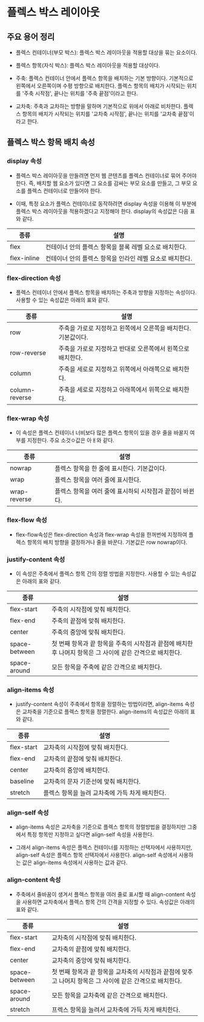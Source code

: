 # 플렉스 박스 레이아웃

## 주요 용어 정리

* 플렉스 컨테이너(부모 박스): 플렉스 박스 레이아웃을 적용할 대상을 묶는 요소이다.

* 플렉스 항목(자식 박스): 플렉스 박스 레이아웃을 적용할 대상이다.

* 주축: 플렉스 컨테이너 안에서 플렉스 항목을 배치하는 기본 방향이다. 기본적으로 왼쪽에서 오른쪽이며 수평 방향으로 배치한다. 플렉스 항목의 배치가 시작되는 위치를 '주축 시작점', 끝나는 위치를 '주축 끝점'이라고 한다. 

* 교차축: 주축과 교차하는 방향을 말하며 기본적으로 위에서 아래로 비차한다. 플렉스 항목의 배치가 시작되는 위치를 '교차축 시작점', 끝나는 위치를 '교차축 끝점'이라고 한다.

## 플렉스 박스 항목 배치 속성

### display 속성

* 플렉스 박스 레이아웃을 만들려면 먼저 웹 콘텐츠를 플렉스 컨테이너로 묶어 주어야 한다. 즉, 배치할 웹 요소가 있다면 그 요소를 감싸는 부모 요소를 만들고, 그 부모 요소를 플렉스 컨테이너로 만들어야 한다.

* 이때, 특정 요소가 플렉스 컨테이너로 동작하려면 display 속성을 이용해 이 부분에 플렉스 박스 레이아웃을 적용하겠다고 지정해야 한다. display의 속성값은 다음 표와 같다.

| 종류 | 설명 |
| ---- | ---- |
| flex | 컨테이너 안의 플렉스 항목을 블록 레벨 요소로 배치한다. |
| flex-inline | 컨테이너 안의 플렉스 항목을 인라인 레벨 요소로 배치한다. |

### flex-direction 속성

* 플렉스 컨테이너 안에서 플렉스 항목을 배치하는 주축과 방향을 지정하는 속성이다. 사용할 수 있는 속성값은 아래의 표와 같다.

| 종류 | 설명 |
| ---- | ---- |
| row | 주축을 가로로 지정하고 왼쪽에서 오른쪽을 배치한다. 기본값이다. |
| row-reverse | 주축을 가로로 지정하고 반대로 오른쪽에서 왼쪽으로 배치한다. |
| column | 주축을 세로로 지정하고 위쪽에서 아래쪽으로 배치한다. |
| column-reverse | 주축을 세로로 지정하고 아래쪽에서 위쪽으로 배치한다. |

### flex-wrap 속성

* 이 속성은 플렉스 컨테이너 너비보다 많은 플렉스 항목이 있을 경우 줄을 바꿀지 여부를 지정한다. 주요 소것ㅇ값은 아ㅐ와 같다.

| 종류 | 설명 |
| ---- | ---- |
| nowrap | 플렉스 항목을 한 줄에 표시한다. 기본값이다. |
| wrap | 플렉스 항목을 여러 줄에 표시한다. |
| wrap-reverse | 플렉스 항목을 여러 줄에 표시하되 시작점과 끝점이 바뀐다. |

### flex-flow 속성

* flex-flow속성은 flex-direction 속성과 flex-wrap 속성을 한꺼번에 지정하여 플렉스 항목의 배치 방향을 결정하거나 줄을 바꾼다. 기본값은 row nowrap이다.

### justify-content 속성

* 이 속성은 주축에서 플렉스 항목 간의 정렬 방법을 지정한다. 사용할 수 있는 속성값은 아래의 표와 같다.

| 종류 | 설명 |
| ---- | ---- |
| flex-start | 주축의 시작점에 맞춰 배치한다. |
| flex-end | 주축의 끝점에 맞춰 배치한다. |
| center | 주축의 중앙에 맞춰 배치한다. |
| space-between | 첫 번째 항목과 끝 항목을 주축의 시작점과 끝점에 배치한 후 나머지 항목은 그 사이에 같은 간격으로 배치한다. |
| space-around | 모든 항목을 주축에 같은 간격으로 배치한다. |

### align-items 속성

* justify-content 속성이 주축에서 항목을 정렬하는 방법이라면, align-items 속성은 교차축을 기준으로 플렉스 항목을 정렬한다. align-items의 속성값은 아래의 표와 같다.

| 종류 | 설명 |
| ---- | ---- |
| flex-start | 교차축의 시작점에 맞춰 배치한다. |
| flex-end | 교차축의 끝점에 맞춰 배치한다. |
| center | 교차축의 중앙에 배치한다. |
| baseline | 교차축의 문자 기준선에 맞춰 배치한다. |
| stretch | 플렉스 항목을 늘려 교차축에 가득 차게 배치한다. |

### align-self 속성

* align-items 속성은 교차축을 기준으로 플렉스 항목의 정렬방법을 결정하지만 그중에서 특정 항목만 지정하고 싶다면 align-self 속성을 사용한다.

* 그래서 align-items 속성은 플렉스 컨테이너를 지정하는 선택자에서 사용하지만, align-self 속성은 플렉스 항목 선택자에서 사용한다. align-self 속성에서 사용하는 값은 align-items 속성에서 사용하는 값과 같다.

### align-content 속성

* 주축에서 줄바꿈이 생겨서 플렉스 항목을 여러 줄로 표시할 때 align-content 속성을 사용하면 교차축에서 플렉스 항목 간의 간격을 지정할 수 있다. 속성값은 아래의 표와 같다.

| 종류 | 설명 |
| ---- | ---- |
| flex-start | 교차축의 시작점에 맞춰 배치한다. |
| flex-end | 교차축의 끝점에 맞춰 배치한다. |
| center | 교차축의 중앙에 맞춰 배치한다. |
| space-between | 첫 번째 항목과 끝 항목을 교차축의 시작점과 끝점에 맞추고 나머지 항목은 그 사이에 같은 간격으로 배치한다. |
| space-around | 모든 항목을 교차축에 같은 간격으로 배치한다. |
| stretch | 프렉스 항목을 늘려서 교차축에 가득 차게 배치한다. |

